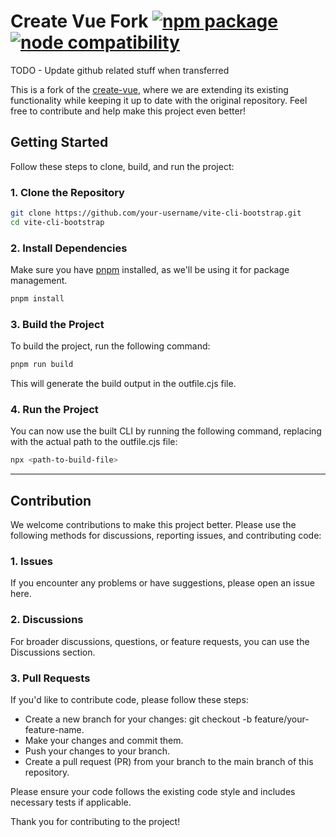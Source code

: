 # Create Vue Fork <a href="https://npmjs.com/package/create-vue"><img src="https://badgen.net/npm/v/create-vue" alt="npm package"></a> <a href="https://nodejs.org/en/about/releases/"><img src="https://img.shields.io/node/v/create-vue" alt="node compatibility"></a>

TODO - Update github related stuff when transferred

This is a fork of the <a href="https://github.com/vuejs/create-vue">create-vue</a>, where we are extending its existing functionality while keeping it up to date with the original repository. Feel free to contribute and help make this project even better!

## Getting Started

Follow these steps to clone, build, and run the project:

### 1. Clone the Repository

```bash
git clone https://github.com/your-username/vite-cli-bootstrap.git
cd vite-cli-bootstrap
```

### 2. Install Dependencies

Make sure you have <a href="https://pnpm.io/">pnpm</a> installed, as we'll be using it for package management.

```bash
pnpm install
```

### 3. Build the Project

To build the project, run the following command:

```bash
pnpm run build
```

This will generate the build output in the outfile.cjs file.

### 4. Run the Project

You can now use the built CLI by running the following command, replacing <path-to-build-file> with the actual path to the outfile.cjs file:

```bash
npx <path-to-build-file>
```

---

## Contribution

We welcome contributions to make this project better. Please use the following methods for discussions, reporting issues, and contributing code:

### 1. Issues

If you encounter any problems or have suggestions, please open an issue here.

### 2. Discussions

For broader discussions, questions, or feature requests, you can use the Discussions section.

### 3. Pull Requests

If you'd like to contribute code, please follow these steps:

- Create a new branch for your changes: git checkout -b feature/your-feature-name.
- Make your changes and commit them.
- Push your changes to your branch.
- Create a pull request (PR) from your branch to the main branch of this repository.

Please ensure your code follows the existing code style and includes necessary tests if applicable.

Thank you for contributing to the project!
